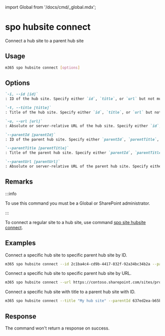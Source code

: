 <!-- DISCLAIMER: All secrets, passwords, and sensitive values in this document are examples only and not real credentials. -->
import Global from '/docs/cmd/_global.mdx';

# spo hubsite connect

Connect a hub site to a parent hub site

## Usage

```sh
m365 spo hubsite connect [options]
```

## Options

```md definition-list
`-i, --id [id]`
: ID of the hub site. Specify either `id`, `title`, or `url` but not multiple.

`-t, --title [title]`
: Title of the hub site. Specify either `id`, `title`, or `url` but not multiple.

`-u, --url [url]`
: Absolute or server-relative URL of the hub site. Specify either `id`, `title`, or `url` but not multiple.

`--parentId [parentId]`
: ID of the parent hub site. Specify either `parentId`, `parentTitle`, or `parentUrl` but not multiple.

`--parentTitle [parentTitle]`
: Title of the parent hub site. Specify either `parentId`, `parentTitle`, or `parentUrl` but not multiple.

`--parentUrl [parentUrl]`
: Absolute or server-relative URL of the parent hub site. Specify either `parentId`, `parentTitle`, or `parentUrl` but not multiple.
```

<Global />

## Remarks

:::info

To use this command you must be a Global or SharePoint administrator.

:::

To connect a regular site to a hub site, use command [spo site hubsite connect](../site/site-hubsite-connect.mdx).

## Examples

Connect a specific hub site to specific parent hub site by ID.

```sh
m365 spo hubsite connect --id 2c1ba4c4-cd9b-4417-832f-92a34bc34b2a --parentId 637ed2ea-b65b-4a4b-a3d7-ad86953224a4
```

Connect a specific hub site to specific parent hub site by URL.

```sh
m365 spo hubsite connect --url https://contoso.sharepoint.com/sites/project-x --parentUrl https://contoso.sharepoint.com/sites/projects
```

Connect a specific hub site with title to a parent hub site with ID.

```sh
m365 spo hubsite connect --title "My hub site" --parentId 637ed2ea-b65b-4a4b-a3d7-ad86953224a4
```

## Response

The command won't return a response on success.
